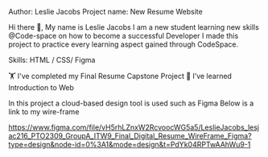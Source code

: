 Author: Leslie Jacobs 
Project name: New Resume Website

Hi there 👋, My name is Leslie Jacobs
I am a new student learning new skills @Code-space on how to become a successful Developer
I made this project to practice every learning aspect gained through CodeSpace.

Skills: HTML / CSS/ Figma

🏋️ I've completed my Final Resume Capstone Project
🌱 I’ve learned Introduction to Web

In this project a cloud-based design tool is used such as Figma
Below is a link to my wire-frame

https://www.figma.com/file/vH5rhLZnxW2RcvoocWG5a5/LeslieJacobs_lesjac216_PTO2309_GroupA_ITW9_Final_Digital_Resume_WireFrame_Figma?type=design&node-id=0%3A1&mode=design&t=PdYk04RPTwAAhWu9-1